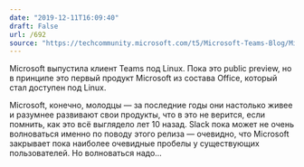 ```yaml
---
date: "2019-12-11T16:09:40"
draft: False
url: /692
source: "https://techcommunity.microsoft.com/t5/Microsoft-Teams-Blog/Microsoft-Teams-is-now-available-on-Linux/ba-p/1056267"
---
```


Microsoft выпустила клиент Teams под Linux. Пока это public preview, но в принципе это первый продукт Microsoft из состава Office, который стал доступен под Linux.

Microsoft, конечно, молодцы — за последние годы они настолько живее и разумнее развивают свои продукты, что в это не верится, если помнить, как это всё выглядело лет 10 назад. Slack пока может не очень волноваться именно по поводу этого релиза — очевидно, что Microsoft закрывает пока наиболее очевидные пробелы у существующих пользователей. Но волноваться надо…
